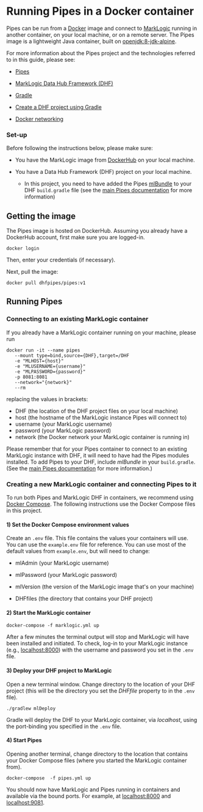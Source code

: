 # Running Pipes in a Docker container

Pipes can be run from a [Docker](https://docs.docker.com/engine/docker-overview/) image and connect to [MarkLogic](https://docs.marklogic.com/guide/getting-started/intro) running in another container, on your local machine, or on a remote server. The Pipes image is a lightweight Java container, built on [openjdk:8-jdk-alpine](https://hub.docker.com/_/openjdk).

For more information about the Pipes project and the technologies referred to in this guide, please see:

* [Pipes](https://github.com/marklogic-community/pipes)

* [MarkLogic Data Hub Framework (DHF)](https://docs.marklogic.com/datahub/)
* [Gradle](https://gradle.org/)

* [Create a DHF project using Gradle](http://docs.marklogic.com/datahub/projects/create-project-using-gradle.html) 
* [Docker networking](https://docs.docker.com/config/containers/container-networking/)

### Set-up

Before following the instructions below, please make sure:

* You have the MarkLogic image from [DockerHub](https://hub.docker.com/_/marklogic) on your local machine. 

* You have a Data Hub Framework (DHF) project on your local machine.
  * In this project, you need to have added the Pipes [mlBundle](https://github.com/marklogic-community/ml-gradle/wiki/Bundles) to your DHF ``build.gradle`` file (see the [main Pipes documentation](https://github.com/marklogic-community/pipes) for more information)
  
## Getting the image

The Pipes image is hosted on DockerHub. Assuming you already have a DockerHub account, first make sure you are logged-in. 

``docker login``

Then, enter your credentials (if necessary).

Next, pull the image:

``docker pull dhfpipes/pipes:v1``

## Running Pipes

### Connecting to an existing MarkLogic container 

If you already have a MarkLogic container running on your machine, please run

```
docker run -it --name pipes 
   --mount type=bind,source={DHF},target=/DHF 
   -e "MLHOST={host}"  
   -e "MLUSERNAME={username}" 
   -e "MLPASSWORD={password}" 
   -p 8081:8081 
   --network="{network}"
   --rm 
```

replacing the values in brackets:

* DHF (the location of the DHF project files on your local machine)
* host (the hostname of the MarkLogic instance Pipes will connect to)
* username (your MarkLogic username)
* password (your MarkLogic password)
* network (the Docker network your MarkLogic container is running in)

Please remember that for your Pipes container to connect to an existing MarkLogic instance with DHF, it will need to have had the Pipes modules installed. To add Pipes to your DHF, include *mlBundle* in your ``build.gradle``. (See the [main Pipes documentation](https://github.com/marklogic-community/pipes) for more information.)

### Creating a new MarkLogic container and connecting Pipes to it

To run both Pipes and MarkLogic DHF in containers, we recommend using [Docker Compose](https://docs.docker.com/compose/). The following instructions use the Docker Compose files in this project.

#### 1) Set the Docker Compose environment values

Create an ``.env`` file. This file contains the values your containers will use. You can use the ``example.env`` file for reference. You can use most of the default values from ``example.env``, but will need to change:

* mlAdmin (your MarkLogic username)

* mlPassword (your MarkLogic password)

* mlVersion (the version of the MarkLogic image that's on your machine)

* DHFfiles (the directory that contains your DHF project)

#### 2) Start the MarkLogic container

``docker-compose -f marklogic.yml up``

After a few minutes the terminal output will stop and MarkLogic will have been installed and initiated. To check, log-in to your MarkLogic instance (e.g., [localhost:8000]()) with the username and password you set in the ``.env`` file.

#### 3) Deploy your DHF project to MarkLogic

Open a new terminal window. Change directory to the location of your DHF project (this will be the directory you set the *DHFfile* property to in the ``.env`` file).

``./gradlew mlDeploy``

Gradle will deploy the DHF to your MarkLogic container, via *localhost*, using the port-binding you specified in the ``.env`` file.

#### 4) Start Pipes

Opening another terminal, change directory to the location that contains your Docker Compose files (where you started the MarkLogic container from).

``docker-compose  -f pipes.yml up``

You should now have MarkLogic and Pipes running in containers and available via the bound ports. For example, at [localhost:8000]() and [localhost:9081]().
